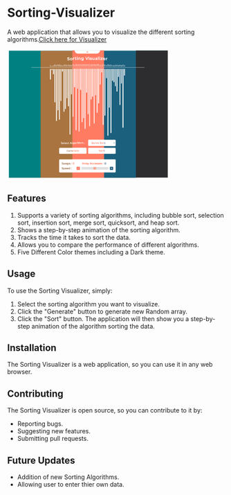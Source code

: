 # Sorting-Visualizer
A web application that allows you to visualize the different sorting algorithms.[Click here for Visualizer](https://ruthvikkatta.github.io/Sorting-Visualizer/)

<img src="./assets/Preview.jpg" alt="Preview" height="300">

## Features
1. Supports a variety of sorting algorithms, including bubble sort, selection sort, insertion sort, merge sort, quicksort, and heap sort.
2. Shows a step-by-step animation of the sorting algorithm.
3. Tracks the time it takes to sort the data.
4. Allows you to compare the performance of different algorithms.
5. Five Different Color themes including a Dark theme.

## Usage
To use the Sorting Visualizer, simply:

1. Select the sorting algorithm you want to visualize.
2. Click the "Generate" button to generate new Random array.
3. Click the "Sort" button.
The application will then show you a step-by-step animation of the algorithm sorting the data.

## Installation
The Sorting Visualizer is a web application, so you can use it in any web browser.

## Contributing
The Sorting Visualizer is open source, so you can contribute to it by:

- Reporting bugs.
- Suggesting new features.
- Submitting pull requests.

## Future Updates
- Addition of new Sorting Algorithms.
- Allowing user to enter thier own data. 
